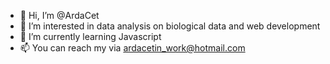 - 👋 Hi, I’m @ArdaCet
- 👀 I’m interested in data analysis on biological data and web development
- 🌱 I’m currently learning Javascript
- 📫 You can reach my via ardacetin_work@hotmail.com

<!---
ArdaCet/ArdaCet is a ✨ special ✨ repository because its `README.md` (this file) appears on your GitHub profile.
You can click the Preview link to take a look at your changes.
--->
